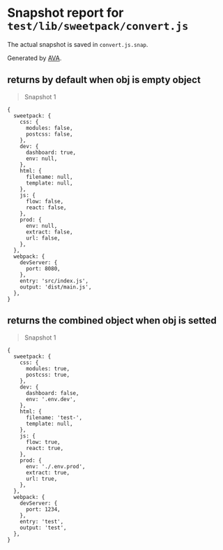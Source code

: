 # Snapshot report for `test/lib/sweetpack/convert.js`

The actual snapshot is saved in `convert.js.snap`.

Generated by [AVA](https://ava.li).

## returns by default when obj is empty object

> Snapshot 1

    {
      sweetpack: {
        css: {
          modules: false,
          postcss: false,
        },
        dev: {
          dashboard: true,
          env: null,
        },
        html: {
          filename: null,
          template: null,
        },
        js: {
          flow: false,
          react: false,
        },
        prod: {
          env: null,
          extract: false,
          url: false,
        },
      },
      webpack: {
        devServer: {
          port: 8080,
        },
        entry: 'src/index.js',
        output: 'dist/main.js',
      },
    }

## returns the combined object when obj is setted

> Snapshot 1

    {
      sweetpack: {
        css: {
          modules: true,
          postcss: true,
        },
        dev: {
          dashboard: false,
          env: '.env.dev',
        },
        html: {
          filename: 'test-',
          template: null,
        },
        js: {
          flow: true,
          react: true,
        },
        prod: {
          env: './.env.prod',
          extract: true,
          url: true,
        },
      },
      webpack: {
        devServer: {
          port: 1234,
        },
        entry: 'test',
        output: 'test',
      },
    }
